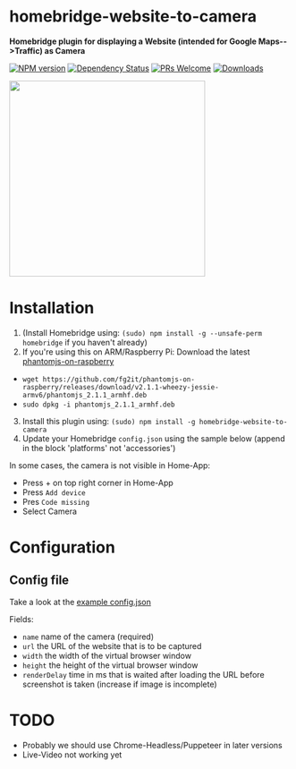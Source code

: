 # homebridge-website-to-camera

**Homebridge plugin for displaying a Website (intended for Google Maps-->Traffic) as Camera**

[![NPM version](https://badge.fury.io/js/homebridge-website-to-camera.svg)](https://npmjs.org/package/homebridge-website-to-camera) [![Dependency Status](https://david-dm.org/werthdavid/homebridge-website-to-camera.svg)](https://david-dm.org/werthdavid/homebridge-website-to-camera) [![PRs Welcome](https://img.shields.io/badge/PRs-welcome-brightgreen.svg)](http://makeapullrequest.com) [![Downloads](https://img.shields.io/npm/dm/homebridge-website-to-camera.svg)](https://npmjs.org/package/homebridge-website-to-camera)


<img width="350" src="https://werthdavid.github.io/homebridge-website-to-camera/sample.png">

# Installation

1. (Install Homebridge using: `(sudo) npm install -g --unsafe-perm homebridge` if you haven't already)
2. If you're using this on ARM/Raspberry Pi: Download the latest [phantomjs-on-raspberry](https://github.com/fg2it/phantomjs-on-raspberry)
* `wget https://github.com/fg2it/phantomjs-on-raspberry/releases/download/v2.1.1-wheezy-jessie-armv6/phantomjs_2.1.1_armhf.deb`
* `sudo dpkg -i phantomjs_2.1.1_armhf.deb`
3. Install this plugin using: `(sudo) npm install -g homebridge-website-to-camera`
4. Update your Homebridge `config.json` using the sample below (append in the block 'platforms' not 'accessories')


In some cases, the camera is not visible in Home-App:
* Press + on top right corner in Home-App
* Press `Add device`
* Pres `Code missing`
* Select Camera

# Configuration




## Config file


Take a look at the <a href="config.example.json">example config.json</a>


Fields:

* `name` name of the camera (required)
* `url` the URL of the website that is to be captured
* `width` the width of the virtual browser window
* `height` the height of the virtual browser window
* `renderDelay` time in ms that is waited after loading the URL before screenshot is taken (increase if image is incomplete)


# TODO

* Probably we should use Chrome-Headless/Puppeteer in later versions
* Live-Video not working yet